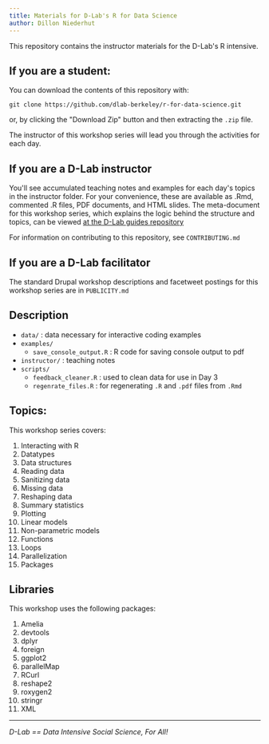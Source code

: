 ```yaml
---
title: Materials for D-Lab's R for Data Science
author: Dillon Niederhut
---
```


This repository contains the instructor materials for the D-Lab's R intensive.

## If you are a student:

You can download the contents of this repository with:

```
git clone https://github.com/dlab-berkeley/r-for-data-science.git
```

or, by clicking the "Download Zip" button and then extracting the `.zip` file.

The instructor of this workshop series will lead you through the activities for each day.

## If you are a D-Lab instructor

You'll see accumulated teaching notes and examples for each day's topics in the instructor folder. For your convenience, these are available as .Rmd, commented .R files, PDF documents, and HTML slides. The meta-document for this workshop series, which explains the logic behind the structure and topics, can be viewed [at the D-Lab guides repository](https://github.com/dlab-berkeley/guides/blob/master/r.pdf)

For information on contributing to this repository, see `CONTRIBUTING.md`

## If you are a D-Lab facilitator

The standard Drupal workshop descriptions and facetweet postings for this workshop series are in `PUBLICITY.md`

## Description

* `data/` : data necessary for interactive coding examples
* `examples/` 
    * `save_console_output.R` : R code for saving console output to pdf
* `instructor/` : teaching notes
* `scripts/`
    * `feedback_cleaner.R` : used to clean data for use in Day 3
    * `regenrate_files.R` : for regenerating `.R` and `.pdf` files from `.Rmd`

## Topics:

This workshop series covers:

1. Interacting with R
2. Datatypes
3. Data structures
4. Reading data
5. Sanitizing data
6. Missing data
7. Reshaping data
8. Summary statistics
9. Plotting
10. Linear models
11. Non-parametric models
12. Functions
13. Loops
14. Parallelization
15. Packages

## Libraries

This workshop uses the following packages:

1. Amelia
2. devtools
3. dplyr
4. foreign
5. ggplot2
6. parallelMap
7. RCurl
8. reshape2
9. roxygen2
10. stringr
11. XML

---
_D-Lab == Data Intensive Social Science, For All!_
